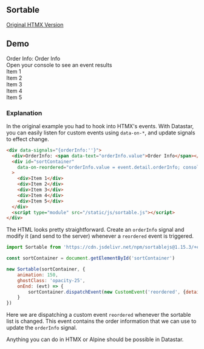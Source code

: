 ## Sortable

[Original HTMX Version](https://htmx.org/examples/sortable/)

## Demo

<div class="flex flex-col gap-8" data-signals="{orderInfo:''}">
  <div class="text-lg">Order Info: <span class="font-bold" data-text="orderInfo.value">Order Info</span></div>
  <div>Open your console to see an event results</div>
  <div id="sortContainer" data-on-orderinfo="orderInfo.value = event.detail.orderInfo; console.log(`You could send this to the server! ${orderInfo.value}`)" class="flex flex-col gap-4">
    <div class="bg-primary text-primary-content p-4 rounded-box">Item 1</div>
    <div class="bg-primary text-primary-content p-4 rounded-box">Item 2</div>
    <div class="bg-primary text-primary-content p-4 rounded-box">Item 3</div>
    <div class="bg-primary text-primary-content p-4 rounded-box">Item 4</div>
    <div class="bg-primary text-primary-content p-4 rounded-box">Item 5</div>
  </div>
  <script type="module" src="/static/js/sortable.js"></script>
</div>

### Explanation

In the original example you had to hook into HTMX's events.  With Datastar, you can easily listen for custom events using `data-on-*`, and update signals to effect change.

```html
<div data-signals="{orderInfo:''}">
  <div>OrderInfo: <span data-text="orderInfo.value">Order Info</span></div>
  <div id="sortContainer"
    data-on-reordered="orderInfo.value = event.detail.orderInfo; console.log(`You could send this to the server! ${orderInfo.value}`)"
  >
    <div>Item 1</div>
    <div>Item 2</div>
    <div>Item 3</div>
    <div>Item 4</div>
    <div>Item 5</div>
  </div>
  <script type="module" src="/static/js/sortable.js"></script>
</div>
```

The HTML looks pretty straightforward.  Create an `orderInfo` signal and modify it (and send to the server) whenever a `reordered` event is triggered.

```js
import Sortable from 'https://cdn.jsdelivr.net/npm/sortablejs@1.15.3/+esm'

const sortContainer = document.getElementById('sortContainer')

new Sortable(sortContainer, {
    animation: 150,
    ghostClass: 'opacity-25',
    onEnd: (evt) => {
        sortContainer.dispatchEvent(new CustomEvent('reordered', {detail: {orderInfo: `Moved from ${evt.oldIndex} to ${evt.newIndex}`}}));
    }
})
```

Here we are dispatching a custom event `reordered` whenever the sortable list is changed.  This event contains the order information that we can use to update the `orderInfo` signal.

Anything you can do in HTMX or Alpine should be possible in Datastar.
